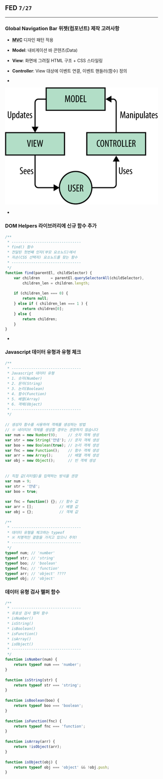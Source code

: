 ## FED `7/27`

---

### Global Navigation Bar 위젯(컴포넌트) 제작 고려사항

- **<abbr title="Model View Controller">MVC</abbr>** 디자인 패턴 적용
- **Model**: 내비게이션 바 콘텐츠(Data)
- **View**: 화면에 그려질 HTML 구조 + CSS 스타일링
- **Controller**: View 대상에 이벤트 연결, 이벤트 핸들러(함수) 정의

-

![What is MVC](images/MVC.png "MVC 이해를 돕기 위한 다이어그램(도식)")

-

### DOM Helpers 라이브러리에 신규 함수 추가
```js
/**
 * --------------------------------
 * find() 함수
 * 전달된 첫번째 인자(부모 요소노드)에서
 * 자손(CSS 선택자) 요소노드를 찾는 함수
 * --------------------------------
 */
function find(parentEl, childSelector) {
	var children     = parentEl.querySelectorAll(childSelector),
		children_len = children.length;

	if (children_len === 0) {
		return null;
	} else if ( children_len === 1 ) {
		return children[0];
	} else {
		return children;
	}
}
```

-

### Javascript 데이터 유형과 유형 체크

```js
/**
 * --------------------------------
 * Javascript 데이터 유형
 * 1. 숫자(Number)
 * 2. 문자(String)
 * 3. 논리(Boolean)
 * 4. 함수(Function)
 * 5. 배열(Array)
 * 6. 객체(Object)
 * --------------------------------
 */

// 생성자 함수를 사용하여 객체를 생성하는 방법
// ※ 네이티브 객체를 생성할 경우는 권장하지 않습니다
var num = new Number(9);     // 숫자 객체 생성
var str = new String('안녕'); // 문자 객체 생성
var boo = new Boolean(true); // 논리 객체 생성
var fnc = new Function();    // 함수 객체 생성
var arr = new Array();       // 배열 객체 생성
var obj = new Object();      // 빈 객체 생성


// 직접 값(리터럴)을 입력하는 방식을 권장
var num = 9;
var str = '안녕';
var boo = true;

var fnc = function() {}; // 함수 값
var arr = [];            // 배열 값
var obj = {};            // 객체 값

/**
 * --------------------------------
 * 데이터 유형을 체크하는 typeof
 * ※ 치명적인 결함을 가지고 있으니 주의!
 * --------------------------------
 */
typeof num; // 'number'
typeof str; // 'string'
typeof boo; // 'boolean'
typeof fnc; // 'function'
typeof arr; // 'object' ????
typeof obj; // 'object'
```

### 데이터 유형 검사 헬퍼 함수

```js
/**
 * --------------------------------
 * 유효성 검사 헬퍼 함수
 * isNumber()
 * isString()
 * isBoolean()
 * isFunction()
 * isArray()
 * isObject()
 * --------------------------------
 */
function isNumber(num) {
	return typeof num === 'number';
}

function isString(str) {
	return typeof str === 'string';
}

function isBoolean(boo) {
	return typeof boo === 'boolean';
}

function isFunction(fnc) {
	return typeof fnc === 'function';
}

function isArray(arr) {
	return !isObject(arr);
}

function isObject(obj) {
	return typeof obj === 'object' && !obj.push;
}
```